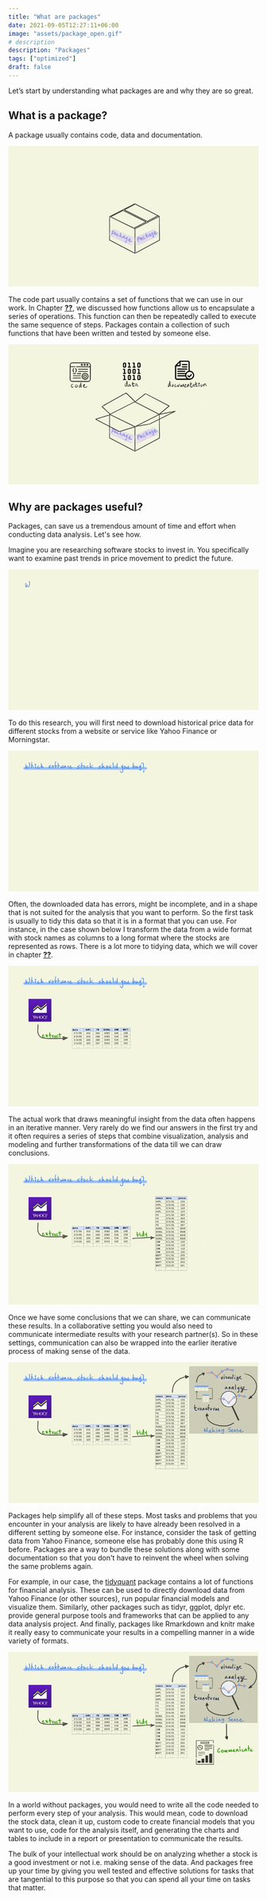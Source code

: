 ```yaml
---
title: "What are packages"
date: 2021-09-05T12:27:11+06:00
image: "assets/package_open.gif"
# description
description: "Packages"
tags: ["optimized"]
draft: false
---
```


Let’s start by understanding what packages are and why they are so great.

## What is a package?
A package usually contains code, data and documentation.

![](assets/package_open.gif)<!-- -->

The code part usually contains a set of functions that we can use in our work. In Chapter <a href="#functions-intro"><strong>??</strong></a>, we discussed how functions allow us to encapsulate a series of operations. This function can then be repeatedly called to execute the same sequence of steps. Packages contain a collection of such functions that have been written and tested by someone else.

![](assets/package_fn.gif)<!-- -->

## Why are packages useful?
Packages, can save us a tremendous amount of time and effort when conducting data analysis. Let's see how.

Imagine you are researching software stocks to invest in. You specifically want to examine past trends in price movement to predict the future.

![](assets/stock_qstn.gif)<!-- -->

To do this research, you will first need to download historical price data for different stocks from a website or service like Yahoo Finance or Morningstar.

![](assets/extract.gif)<!-- -->

Often, the downloaded data has errors, might be incomplete, and in a shape that is not suited for the analysis that you want to perform. So the first task is usually to tidy this data so that it is in a format that you can use. For instance, in the case shown below I transform the data from a wide format with stock names as columns to a long format where the stocks are represented as rows. There is a lot more to tidying data, which we will cover in chapter <a href="#tidy-data"><strong>??</strong></a>.

![](assets/tidy.gif)<!-- -->

The actual work that draws meaningful insight from the data often happens in an iterative manner. Very rarely do we find our answers in the first try and it often requires a series of steps that combine visualization, analysis and modeling and further transformations of the data till we can draw conclusions. 

![](assets/make_sense.gif)<!-- -->

Once we have some conclusions that we can share, we can communicate these results. In a collaborative setting you would also need to communicate intermediate results with your research partner(s). So in these settings, communication can also be wrapped into the earlier iterative process of making sense of the data. 

![](assets/communicate.gif)<!-- -->

Packages help simplify all of these steps. Most tasks and problems that you encounter in your analysis are likely to have already been resolved in a different setting by someone else. For instance, consider the task of getting data from Yahoo Finance, someone else has probably done this using R before. Packages are a way to bundle these solutions along with some documentation so that you don't have to reinvent the wheel when solving the same problems again.

For example, in our case, the [tidyquant](https://business-science.github.io/tidyquant/) package contains a lot of functions for financial analysis. These can be used to directly download data from Yahoo Finance (or other sources), run popular financial models and visualize them. Similarly, other packages such as tidyr, ggplot, dplyr etc. provide general purpose tools and frameworks that can be applied to any data analysis project. And finally, packages like Rmarkdown and knitr make it really easy to communicate your results in a compelling manner in a wide variety of formats. 

![](assets/package_use.gif)<!-- -->

In a world without packages, you would need to write all the code needed to perform every step of your analysis. This would mean, code to download the stock data, clean it up, custom code to create financial models that you want to use, code for the analysis itself, and generating the charts and tables to include in a report or presentation to communicate the results.

The bulk of your intellectual work should be on analyzing whether a stock is a good investment or not i.e. making sense of the data. And packages free up your time by giving you well tested and effective solutions for tasks that are tangential to this purpose so that you can spend all your time on tasks that matter.
